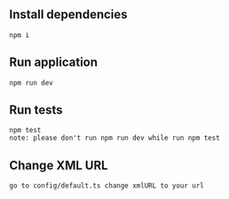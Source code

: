 ## Install dependencies

```
npm i
```

## Run application

```
npm run dev
```

## Run tests

```
npm test
note: please don't run npm run dev while run npm test
```

## Change XML URL

```
go to config/default.ts change xmlURL to your url
```
